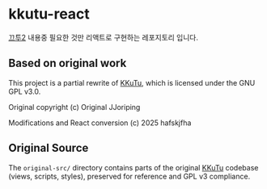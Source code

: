 # kkutu-react
[끄투2](https://github.com/JJoriping/KKuTu) 내용중 필요한 것만 리액트로 구현하는 레포지토리 입니다. 

## Based on original work

This project is a partial rewrite of [KKuTu](https://github.com/JJoriping/KKuTu), which is licensed under the GNU GPL v3.0.

Original copyright (c) Original JJoriping

Modifications and React conversion (c) 2025 hafskjfha

## Original Source

The `original-src/` directory contains parts of the original [KKuTu](https://github.com/JJoriping/KKuTu) codebase (views, scripts, styles), preserved for reference and GPL v3 compliance.
